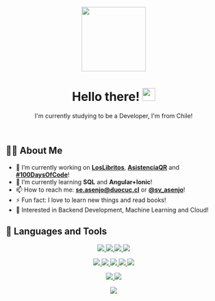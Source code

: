 <!-- https://www.seekpng.com/ipng/u2w7t4u2y3u2y3u2_open-man-with-laptop-vector-png/ -->
<p align="center">
    <img src="https://i.imgur.com/epT0VMi.png" width="150px">
</p>

<h1 align="center">Hello there! <img src="https://raw.githubusercontent.com/MartinHeinz/MartinHeinz/master/wave.gif" width="30px"></h1>

<p align="center">I'm currently studying to be a Developer, I'm from Chile!</p>
<br/>

## 🙋‍♂️ About Me ##
- 🔭 I’m currently working on [**LosLibritos**](https://github.com/sergio-asenjo/LosLibritos), [**AsistenciaQR**](https://github.com/sergio-asenjo/AsistenciaQR) and [**#100DaysOfCode**](https://github.com/sergio-asenjo/100-days-of-code)!
- 🌱 I’m currently learning **SQL** and **Angular+Ionic**!
- 📫 How to reach me: **se.asenjo@duocuc.cl** or [**@sv_asenjo**](https://twitter.com/sv_asenjo)!
- ⚡ Fun fact: I love to learn new things and read books!
- 🧐 Interested in Backend Development, Machine Learning and Cloud!

<!-- icons by Icons8 | https://icons8.com/icons -->
## 🚀 Languages and Tools ##
<p align="center">
    <a href="https://www.python.org/" target="_blank"> <img src="https://img.icons8.com/color/48/000000/python--v1.png"/> </a>
    <a href="https://www.java.com" target="_blank"> <img src="https://img.icons8.com/color/48/000000/java-coffee-cup-logo--v1.png"/> </a>
    <a href="https://dotnet.microsoft.com/" target="_blank"> <img src="https://img.icons8.com/color/48/000000/c-sharp-logo.png"/> </a>
    <a href="https://www.javascript.com/" target="_blank"> <img src="https://img.icons8.com/color/48/000000/javascript--v1.png"/> </a>
</p>
<p align="center">
    <a href="https://www.w3.org/html/" target="_blank"> <img src="https://img.icons8.com/color/48/000000/html-5--v1.png"/> </a>
    <a href="https://www.w3schools.com/css/" target="_blank"> <img src="https://img.icons8.com/color/48/000000/css3.png"/> </a>
    <a href="https://angular.io/" target="_blank"> <img src="https://img.icons8.com/color/48/000000/angularjs.png"/> </a>
    <a href="https://ionicframework.com/" target="_blank"> <img src="https://img.icons8.com/ios-filled/50/000000/ionic.png"/> </a>
    <a href="https://www.typescriptlang.org/" target="_blank"> <img src="https://img.icons8.com/color/48/000000/typescript.png"/> </a>
</p>
<p align="center">
    <a href="https://www.mysql.com/" target="_blank"> <img src="https://img.icons8.com/color/48/000000/mysql-logo.png"/> </a>
    <a href="https://www.microsoft.com/sql-server/" target="_blank"> <img src="https://img.icons8.com/color/48/000000/microsoft-sql-server.png"/> </a>
</p>
<p align="center">
    <a href="github.com/" target="_blank"> <img src="https://img.icons8.com/color/48/000000/git.png"/> </a>
</p>

